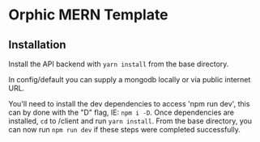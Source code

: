 # Orphic MERN Template

## Installation

Install the API backend with `yarn install` from the base directory.

In config/default you can supply a mongodb locally or via public internet URL.

You'll need to install the dev dependencies to access 'npm run dev', this can by done with the "D" flag, IE: `npm i -D`. Once dependencies are installed, `cd` to /client and run `yarn install`. From the base directory, you can now run `npm run dev` if these steps were completed successfully.
